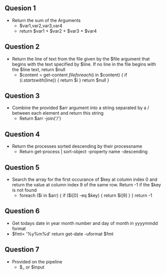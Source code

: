## Quesion 1 
- Return the sum of the Arguments
  - $var1,var2,var3,var4
  - return $var1 + $var2 + $var3 + $var4

## Question 2
- Return the line of text from the file given by the $file argument that begins with the text specified by $line. If no line in the file begins with the $line text, return $null
  - $content = get-content $file
    foreach ($i in $content) {
      if ($i.startswith($line)) {
        return $i
        }
      return $null
    }

## Question 3
- Combine the provided $arr argument into a string separated by a / between each element and return this string
  - Return $arr -join('/')

## Question 4
- Return the processes sorted descending by their processname
  - Return get-process | sort-object -property name -descending

## Question 5
- Search the array for the first occurance of $key at column index 0 and return the value at column index 9 of the same row. Return -1 if the $key is not found
  - foreach ($i in $arr) {
      if ($i[0] -eq $key) {
        return $i[9]
      }
    }
    return -1

## Question 6
- Get todays date in year month number and day of month in yyyymmdd format
- $fmt= '%y%m%d'
  return get-date -uformat $fmt

## Question 7
- Provided on the pipeline
  - $_
    or
    $input
